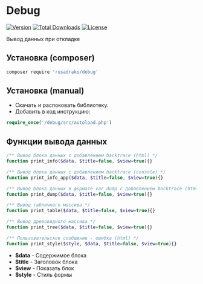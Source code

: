 # Debug

[![Version](http://poser.pugx.org/rusadrako/debug/version)](https://packagist.org/packages/rusadrako/debug)
[![Total Downloads](http://poser.pugx.org/rusadrako/debug/downloads)](https://packagist.org/packages/rusadrako/debug/stats)
[![License](http://poser.pugx.org/rusadrako/debug/license)](./LICENSE)

Вывод данных при откладке


## Установка (composer)
```sh
composer require 'rusadrako/debug'
```


## Установка (manual)
- Скачать и распоковать библиотеку.
- Добавить в код инструкцию:
```php
require_once('/debug/src/autoload.php')
```


## Функции вывода данных

```php
/** Вывод блока данных с добавлением backtrace (html) */
function print_info($data, $title=false, $view=true){}

/** Вывод блока данных с добавлением backtrace (console) */
function print_info_app($data, $title=false, $view=true){}

/** Вывод блока данных в формате var_dump с добавлением backtrace (html) */
function print_dump($data, $title=false, $view=true){}

/** Вывод табличного массива */
function print_table($data, $title=false, $view=true){}

/** Вывод древовидного массива */
function print_tree($data, $title=false, $view=true){}

/** Пользовательское сообщение - ошибка (html) */
function print_style($style, $data, $title=false, $view=true){}
```
- **$data** - Содержимое блока
- **$title** - Заголовок блока
- **$view** - Показать блок
- **$style** - Стиль формы
